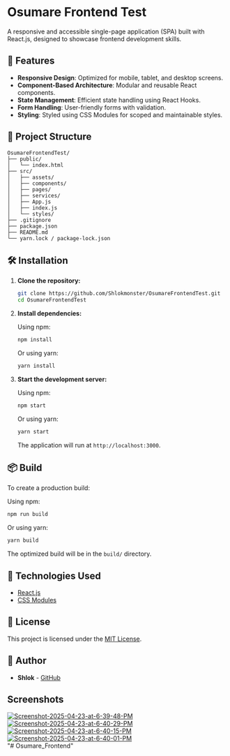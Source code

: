 
# Osumare Frontend Test

A responsive and accessible single-page application (SPA) built with React.js, designed to showcase frontend development skills.

## 🚀 Features

- **Responsive Design**: Optimized for mobile, tablet, and desktop screens.
- **Component-Based Architecture**: Modular and reusable React components.
- **State Management**: Efficient state handling using React Hooks.
- **Form Handling**: User-friendly forms with validation.
- **Styling**: Styled using CSS Modules for scoped and maintainable styles.

## 📁 Project Structure

```
OsumareFrontendTest/
├── public/
│   └── index.html
├── src/
│   ├── assets/
│   ├── components/
│   ├── pages/
│   ├── services/
│   ├── App.js
│   ├── index.js
│   └── styles/
├── .gitignore
├── package.json
├── README.md
└── yarn.lock / package-lock.json
```

## 🛠️ Installation

1. **Clone the repository:**

   ```bash
   git clone https://github.com/Shlokmonster/OsumareFrontendTest.git
   cd OsumareFrontendTest
   ```

2. **Install dependencies:**

   Using npm:

   ```bash
   npm install
   ```

   Or using yarn:

   ```bash
   yarn install
   ```

3. **Start the development server:**

   Using npm:

   ```bash
   npm start
   ```

   Or using yarn:

   ```bash
   yarn start
   ```

   The application will run at `http://localhost:3000`.

## 📦 Build

To create a production build:

Using npm:

```bash
npm run build
```

Or using yarn:

```bash
yarn build
```

The optimized build will be in the `build/` directory.

## 🔧 Technologies Used

- [React.js](https://reactjs.org/)
- [CSS Modules](https://github.com/css-modules/css-modules)

## 📄 License

This project is licensed under the [MIT License](LICENSE).

## 👤 Author

- **Shlok** - [GitHub](https://github.com/Shlokmonster)

## Screenshots

<a href="https://ibb.co/5x5jjSyq"><img src="https://i.ibb.co/5x5jjSyq/Screenshot-2025-04-23-at-6-39-48-PM.png" alt="Screenshot-2025-04-23-at-6-39-48-PM" border="0"></a> <br>
<a href="https://ibb.co/LBr1yKV"><img src="https://i.ibb.co/LBr1yKV/Screenshot-2025-04-23-at-6-40-29-PM.png" alt="Screenshot-2025-04-23-at-6-40-29-PM" border="0"></a> <br>
<a href="https://ibb.co/LhQvDwz9"><img src="https://i.ibb.co/LhQvDwz9/Screenshot-2025-04-23-at-6-40-15-PM.png" alt="Screenshot-2025-04-23-at-6-40-15-PM" border="0"></a> <br>
<a href="https://ibb.co/MkNM6Q5M"><img src="https://i.ibb.co/MkNM6Q5M/Screenshot-2025-04-23-at-6-40-01-PM.png" alt="Screenshot-2025-04-23-at-6-40-01-PM" border="0"></a><br>
"# Osumare_Frontend" 
